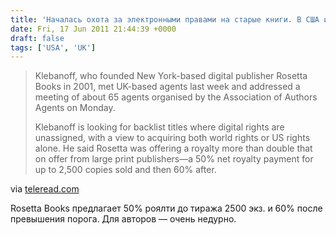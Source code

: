 ```yaml
---
title: 'Началась охота за электронными правами на старые книги. В США и Великобритании'
date: Fri, 17 Jun 2011 21:44:39 +0000
draft: false
tags: ['USA', 'UK']
---
```


> Klebanoff, who founded New York-based digital publisher Rosetta Books in 2001, met UK-based agents last week and addressed a meeting of about 65 agents organised by the Association of Authors Agents on Monday.
> 
> Klebanoff is looking for backlist titles where digital rights are unassigned, with a view to acquiring both world rights or US rights alone. He said Rosetta was offering a royalty more than double that on offer from large print publishers—a 50% net royalty payment for up to 2,500 copies sold and then 60% after.

via [teleread.com](http://www.teleread.com/paul-biba/agent-targets-backlist-digital-rights-in-uk/)

Rosetta Books предлагает 50% роялти до тиража 2500 экз. и 60% после превышения порога. Для авторов — очень недурно.